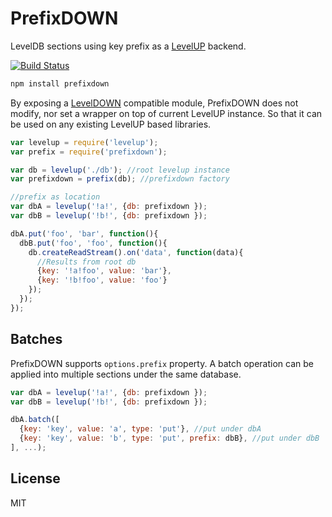 # PrefixDOWN

LevelDB sections using key prefix as a [LevelUP](https://github.com/Level/levelup) backend.

[![Build Status](https://travis-ci.org/cshum/prefixdown.svg?branch=master)](https://travis-ci.org/cshum/prefixdown)

```bash
npm install prefixdown
```

By exposing a [LevelDOWN](https://github.com/Level/abstract-leveldown) compatible module, PrefixDOWN does not modify, nor set a wrapper on top of current LevelUP instance. 
So that it can be used on any existing LevelUP based libraries.


```js
var levelup = require('levelup');
var prefix = require('prefixdown');

var db = levelup('./db'); //root levelup instance
var prefixdown = prefix(db); //prefixdown factory

//prefix as location
var dbA = levelup('!a!', {db: prefixdown });
var dbB = levelup('!b!', {db: prefixdown });

dbA.put('foo', 'bar', function(){
  dbB.put('foo', 'foo', function(){
    db.createReadStream().on('data', function(data){
      //Results from root db
      {key: '!a!foo', value: 'bar'}, 
      {key: '!b!foo', value: 'foo'}
    });
  });
});

```

## Batches
PrefixDOWN supports `options.prefix` property. A batch operation can be applied into multiple sections under the same database.

```js
var dbA = levelup('!a!', {db: prefixdown });
var dbB = levelup('!b!', {db: prefixdown });

dbA.batch([
  {key: 'key', value: 'a', type: 'put'}, //put under dbA
  {key: 'key', value: 'b', type: 'put', prefix: dbB}, //put under dbB
], ...);
```

## License

MIT
